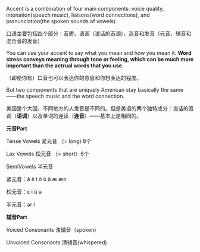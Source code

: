 Accent is a combination of four main components: voice quality, intonation(speech music), liaisons(word connections), and pronunciation(the spoken sounds of vowels).

口语主要包括四个部分：音质，语调（说话的音调），连音和发音（元音、辅音和混合音的发音）

You can use your accent to say what you mean and how you mean it. **Word stress conveys meaning through tone or feeling, which can be much more important than the actrual words that you use.**

（即便你有）口音也可以表达你的意思和你想表达的程度。

But two components that are uniquely American stay basically the same——the speech music and the word connection. 

美国是个大国，不同地方的人发音是不同的。但是美语的两个独特成分：说话的音调（**语调**）以及单词的连读（**连音**）——基本上是相同的。


**元音Part**


Tense Vowels 紧元音  （= long) 8个

Lax Vowels 松元音 （= short）6个

SemiVowels 半元音


紧元音：ā ē ī ō ū ä æ æo

松元音：ε i ü ə

半元音：ər l

**辅音Part**

Voiced Consonants 浊辅音（spoken)

Unvoiced Consonants 清辅音(whispered)

